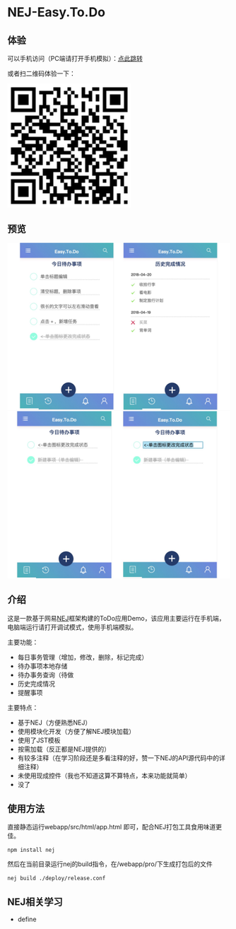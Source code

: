 # NEJ-Easy.To.Do

## 体验
可以手机访问（PC端请打开手机模拟）：[点此跳转](http://easyread.top:5050/#/today/)

或者扫二维码体验一下：

![](./photos/1524713508.png)

## 预览

![image-20180425103750007](./photos/preview1.jpg)
![image-20180425103750007](./photos/preview2.jpg)

## 介绍

这是一款基于网易[NEJ](https://github.com/genify/nej)框架构建的ToDo应用Demo，该应用主要运行在手机端，电脑端运行请打开调试模式，使用手机端模拟。

主要功能：

- 每日事务管理（增加，修改，删除，标记完成）
- 待办事项本地存储
- 待办事务查询（待做
- 历史完成情况
- 提醒事项



主要特点：

- 基于NEJ（方便熟悉NEJ）
- 使用模块化开发（方便了解NEJ模块加载）
- 使用了JST模板
- 按需加载（反正都是NEJ提供的）
- 有较多注释（在学习阶段还是多看注释的好，赞一下NEJ的API源代码中的详细注释）
- 未使用现成控件（我也不知道这算不算特点，本来功能就简单）
- 没了



## 使用方法

直接静态运行webapp/src/html/app.html 即可，配合NEJ打包工具食用味道更佳。

```
npm install nej
```

然后在当前目录运行nej的build指令，在/webapp/pro/下生成打包后的文件

```
nej build ./deploy/release.conf
```



## NEJ相关学习

- define

